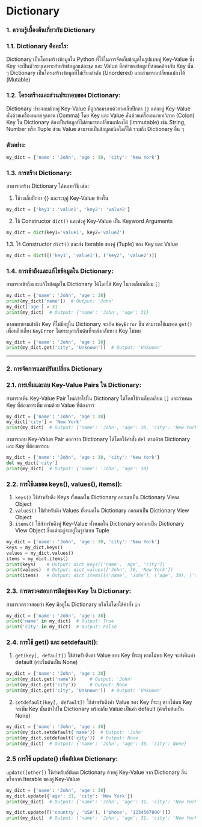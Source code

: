 # Dictionary

### 1. ความรู้เบื้องต้นเกี่ยวกับ Dictionary

### 1.1. Dictionary คืออะไร:

Dictionary เป็นโครงสร้างข้อมูลใน Python ที่ใช้ในการจัดเก็บข้อมูลในรูปแบบคู่ Key-Value ซึ่ง Key จะเป็นตัวระบุเฉพาะสำหรับข้อมูลแต่ละชุด และ Value คือค่าของข้อมูลที่สอดคล้องกับ Key นั้น ๆ Dictionary เป็นโครงสร้างข้อมูลที่ไม่เรียงลำดับ (Unordered) และสามารถเปลี่ยนแปลงได้ (Mutable)

### 1.2. โครงสร้างและส่วนประกอบของ Dictionary:

Dictionary ประกอบด้วยคู่ Key-Value ที่ถูกล้อมรอบด้วยวงเล็บปีกกา `{}` แต่ละคู่ Key-Value คั่นด้วยเครื่องหมายจุลภาค (Comma) โดย Key และ Value คั่นด้วยเครื่องหมายทวิภาค (Colon) Key ใน Dictionary ต้องเป็นข้อมูลที่ไม่สามารถเปลี่ยนแปลงได้ (Immutable) เช่น String, Number หรือ Tuple ส่วน Value สามารถเป็นข้อมูลชนิดใดก็ได้ รวมถึง Dictionary อื่น ๆ

### ตัวอย่าง:

```python
my_dict = {'name': 'John', 'age': 30, 'city': 'New York'}
```

### 1.3. การสร้าง Dictionary:

สามารถสร้าง Dictionary ได้หลายวิธี เช่น:

1. ใช้วงเล็บปีกกา `{}` และระบุคู่ Key-Value ข้างใน

```python
my_dict = {'key1': 'value1', 'key2': 'value2'}
```

2. ใช้ Constructor `dict()` และส่งคู่ Key-Value เป็น Keyword Arguments

```python
my_dict = dict(key1='value1', key2='value2')
```

1.3. ใช้ Constructor `dict()` และส่ง Iterable ของคู่ (Tuple) ของ Key และ Value

```python
my_dict = dict([('key1', 'value1'), ('key2', 'value2')])
```

### 1.4. การเข้าถึงและแก้ไขข้อมูลใน Dictionary:

สามารถเข้าถึงและแก้ไขข้อมูลใน Dictionary ได้โดยใช้ Key ในวงเล็บเหลี่ยม `[]`

```python
my_dict = {'name': 'John', 'age': 30}
print(my_dict['name'])  # Output: 'John'
my_dict['age'] = 31
print(my_dict)  # Output: {'name': 'John', 'age': 31}
```

หากพยายามเข้าถึง Key ที่ไม่มีอยู่ใน Dictionary จะเกิด `KeyError` ขึ้น สามารถใช้เมธอด `get()` เพื่อหลีกเลี่ยง `KeyError` โดยระบุค่าเริ่มต้นที่จะส่งกลับหาก Key ไม่พบ

```python
my_dict = {'name': 'John', 'age': 30}
print(my_dict.get('city', 'Unknown'))  # Output: 'Unknown'
```

---

### 2. การจัดการและปรับเปลี่ยน Dictionary

### 2.1. การเพิ่มและลบ Key-Value Pairs ใน Dictionary:

สามารถเพิ่ม Key-Value Pair ใหม่เข้าไปใน Dictionary ได้โดยใช้วงเล็บเหลี่ยม `[]` และกำหนด Key ที่ต้องการเพิ่ม ตามด้วย Value ที่ต้องการ

```python
my_dict = {'name': 'John', 'age': 30}
my_dict['city'] = 'New York'
print(my_dict)  # Output: {'name': 'John', 'age': 30, 'city': 'New York'}
```

สามารถลบ Key-Value Pair ออกจาก Dictionary ได้โดยใช้คำสั่ง `del` ตามด้วย Dictionary และ Key ที่ต้องการลบ

```python
my_dict = {'name': 'John', 'age': 30, 'city': 'New York'}
del my_dict['city']
print(my_dict)  # Output: {'name': 'John', 'age': 30}
```

### 2.2. การใช้เมธอด keys(), values(), items():

1. `keys()` ใช้สำหรับดึง Keys ทั้งหมดใน Dictionary ออกมาเป็น Dictionary View Object
2. `values()` ใช้สำหรับดึง Values ทั้งหมดใน Dictionary ออกมาเป็น Dictionary View Object
3. `items()` ใช้สำหรับดึงคู่ Key-Value ทั้งหมดใน Dictionary ออกมาเป็น Dictionary View Object ซึ่งแต่ละคู่จะอยู่ในรูปแบบ Tuple

```python
my_dict = {'name': 'John', 'age': 30, 'city': 'New York'}
keys = my_dict.keys()
values = my_dict.values()
items = my_dict.items()
print(keys)    # Output: dict_keys(['name', 'age', 'city'])
print(values)  # Output: dict_values(['John', 30, 'New York'])
print(items)   # Output: dict_items([('name', 'John'), ('age', 30), ('city', 'New York')])
```

### 2.3. การตรวจสอบการมีอยู่ของ Key ใน Dictionary:

สามารถตรวจสอบว่า Key มีอยู่ใน Dictionary หรือไม่โดยใช้คำสั่ง `in`

```python
my_dict = {'name': 'John', 'age': 30}
print('name' in my_dict)  # Output: True
print('city' in my_dict)  # Output: False
```

### 2.4. การใช้ get() และ setdefault():

1. `get(key[, default])` ใช้สำหรับดึงค่า Value ของ Key ที่ระบุ หากไม่พบ Key จะส่งคืนค่า default (ค่าเริ่มต้นเป็น None)

```python
my_dict = {'name': 'John', 'age': 30}
print(my_dict.get('name'))     # Output: 'John'
print(my_dict.get('city'))     # Output: None
print(my_dict.get('city', 'Unknown'))  # Output: 'Unknown'
```

2. `setdefault(key[, default])` ใช้สำหรับดึงค่า Value ของ Key ที่ระบุ หากไม่พบ Key จะเพิ่ม Key นั้นเข้าไปใน Dictionary พร้อมกับ Value เป็นค่า default (ค่าเริ่มต้นเป็น None)

```python
my_dict = {'name': 'John', 'age': 30}
print(my_dict.setdefault('name'))  # Output: 'John'
print(my_dict.setdefault('city'))  # Output: None
print(my_dict)  # Output: {'name': 'John', 'age': 30, 'city': None}
```

### 2.5 การใช้ update() เพื่ออัปเดต Dictionary:

`update([other])` ใช้สำหรับอัปเดต Dictionary ด้วยคู่ Key-Value จาก Dictionary อื่น หรือจาก Iterable ของคู่ Key-Value

```python
my_dict = {'name': 'John', 'age': 30}
my_dict.update({'age': 31, 'city': 'New York'})
print(my_dict)  # Output: {'name': 'John', 'age': 31, 'city': 'New York'}

my_dict.update([('country', 'USA'), ('phone', '1234567890')])
print(my_dict)  # Output: {'name': 'John', 'age': 31, 'city': 'New York', 'country': 'USA', 'phone': '1234567890'}
```

